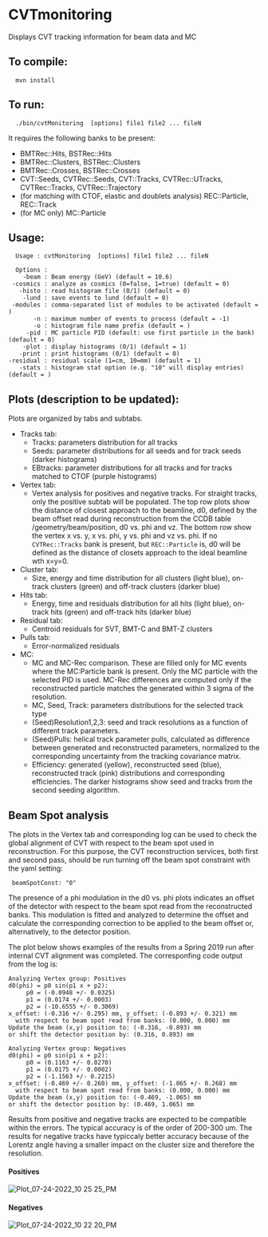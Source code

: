 # CVTmonitoring

Displays CVT tracking information for beam data and MC

## To compile:

      mvn install
  
## To run:

      ./bin/cvtMonitoring  [options] file1 file2 ... fileN 
      
It requires the following banks to be present:
  - BMTRec::Hits, BSTRec::Hits
  - BMTRec::Clusters, BSTRec::Clusters
  - BMTRec::Crosses, BSTRec::Crosses
  - CVT::Seeds, CVTRec::Seeds, CVT::Tracks, CVTRec::UTracks, CVTRec::Tracks, CVTRec::Trajectory
  - (for matching with CTOF, elastic and doublets analysis) REC::Particle, REC::Track
  - (for MC only) MC::Particle
  
## Usage:

      Usage : cvtMonitoring  [options] file1 file2 ... fileN 

      Options :
        -beam : Beam energy (GeV) (default = 10.6)
     -cosmics : analyze as cosmics (0=false, 1=true) (default = 0)
       -histo : read histogram file (0/1) (default = 0)
        -lund : save events to lund (default = 0)
     -modules : comma-separated list of modules to be activated (default = )
           -n : maximum number of events to process (default = -1)
           -o : histogram file name prefix (default = )
         -pid : MC particle PID (default: use first particle in the bank) (default = 0)
        -plot : display histograms (0/1) (default = 1)
       -print : print histograms (0/1) (default = 0)
    -residual : residual scale (1=cm, 10=mm) (default = 1)
       -stats : histogram stat option (e.g. "10" will display entries) (default = )

## Plots (description to be updated):
Plots are organized by tabs and subtabs.
- Tracks tab:
  - Tracks: parameters distribution for all tracks
  - Seeds: parameter distributions for all seeds and for track seeds (darker histograms) 
  - EBtracks: parameter distributions for all tracks and for tracks matched to CTOF (purple histograms)
- Vertex tab:
  - Vertex analysis for positives and negative tracks. For straight tracks, only the positive subtab will be populated. The top row plots show the distance of closest approach to the beamline, d0, defined by the beam offset read during reconstruction from the CCDB table /geometry/beam/position, d0 vs. phi and vz. The bottom row show the vertex x vs. y, x vs. phi, y vs. phi and vz vs. phi. If no ```CVTRec::Tracks``` bank is present, but ```REC::Particle``` is, d0 will be defined as the distance of closets approach to the ideal beamline wth x=y=0.
- Cluster tab:
  - Size, energy and time distribution for all clusters (light blue), on-track clusters (green) and off-track clusters (darker blue)
- Hits tab:
  - Energy, time and residuals distribution for all hits (light blue), on-track hits (green) and off-track hits (darker blue)
- Residual tab:
  - Centroid residuals for SVT, BMT-C and BMT-Z clusters
- Pulls tab:
  - Error-normalized residuals
- MC:
  - MC and MC-Rec comparison. These are filled only for MC events where the MC:Particle bank is present. Only the MC particle with the selected PID is used. MC-Rec differences are computed only if the reconstructed particle matches the generated within 3 sigma of the resolution.
  - MC, Seed, Track: parameters distributions for the selected track type
  - (Seed)Resolution1,2,3: seed and track resolutions as a function of different track parameters.
  - (Seed)Pulls: helical track parameter pulls, calculated as difference between generated and reconstructed parameters, normalized to the corresponding uncertainty from the tracking covariance matrix.
  - Efficiency: generated (yellow), reconstructed seed (blue), reconstructed track (pink) distributions and corresponding efficiencies. The darker histograms show seed and tracks from the second seeding algorithm.

## Beam Spot analysis

The plots in the Vertex tab and corresponding log can be used to check the global alignment of CVT with respect to the beam spot used in reconstruction. For this purpose, the CVT reconstruction services, both first and second pass, should be run turning off the beam spot constraint with the yaml setting:

     beamSpotConst: "0"
     
The presence of a phi modulation in the d0 vs. phi plots indicates an offset of the detector with respect to the beam spot read from the reconstructed banks. This modulation is fitted and analyzed to determine the offset and calculate the corresponding correction to be applied to the beam offset or, alternatively, to the detector position. 

The plot below shows examples of the results from a Spring 2019 run after internal CVT alignment was completed. The corresponfing code output from the log is:
```
Analyzing Vertex group: Positives
d0(phi) = p0 sin(p1 x + p2):
	 p0 = (-0.0948 +/- 0.0325)
	 p1 = (0.0174 +/- 0.0003)
	 p2 = (-10.6555 +/- 0.3069)
x_offset: (-0.316 +/- 0.295) mm, y_offset: (-0.893 +/- 0.321) mm
  with respect to beam spot read from banks: (0.000, 0.000) mm
Update the beam (x,y) position to: (-0.316, -0.893) mm
or shift the detector position by: (0.316, 0.893) mm

Analyzing Vertex group: Negatives
d0(phi) = p0 sin(p1 x + p2):
	 p0 = (0.1163 +/- 0.0270)
	 p1 = (0.0175 +/- 0.0002)
	 p2 = (-1.1563 +/- 0.2215)
x_offset: (-0.469 +/- 0.260) mm, y_offset: (-1.065 +/- 0.268) mm
  with respect to beam spot read from banks: (0.000, 0.000) mm
Update the beam (x,y) position to: (-0.469, -1.065) mm
or shift the detector position by: (0.469, 1.065) mm
```
Results from positive and negative tracks are expected to be compatible within the errors. The typical accuracy is of the order of 200-300 um. The results for negative tracks have typiccaly better accuracy because of the Lorentz angle having a smaller impact on the cluster size and therefore the resolution.
#### Positives
![Plot_07-24-2022_10 25 25_PM](https://user-images.githubusercontent.com/7524926/180664539-4d34b854-1c59-4bb7-ac97-588a3b148cb6.png)

#### Negatives
![Plot_07-24-2022_10 22 20_PM](https://user-images.githubusercontent.com/7524926/180664526-f5852115-91ff-49bc-81cc-627783a1a526.png)

